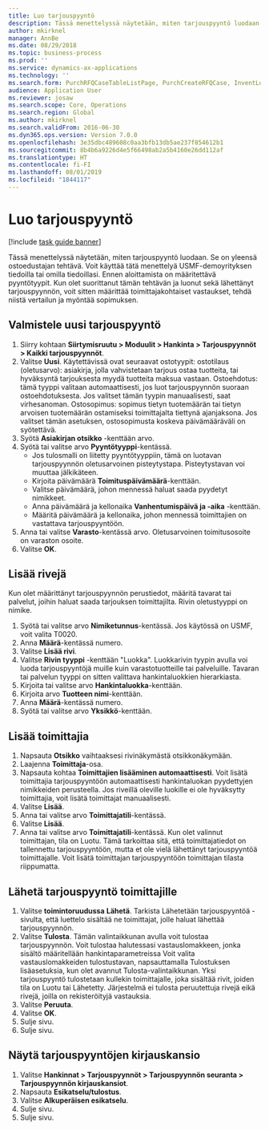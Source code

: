 ```yaml
---
title: Luo tarjouspyyntö
description: Tässä menettelyssä näytetään, miten tarjouspyyntö luodaan.
author: mkirknel
manager: AnnBe
ms.date: 08/29/2018
ms.topic: business-process
ms.prod: ''
ms.service: dynamics-ax-applications
ms.technology: ''
ms.search.form: PurchRFQCaseTableListPage, PurchCreateRFQCase, InventLocationIdLookup, PurchRFQCaseTable, InventItemIdLookupSimple, EcoResCategorySingleLookup, UnitOfMeasureLookup, PurchRFQEditLines, PurchRFQEditLinesPrintOptions, VendRFQJournal, SrsReportViewerForm
audience: Application User
ms.reviewer: josaw
ms.search.scope: Core, Operations
ms.search.region: Global
ms.author: mkirknel
ms.search.validFrom: 2016-06-30
ms.dyn365.ops.version: Version 7.0.0
ms.openlocfilehash: 3e35dbc489608c0aa3bfb13db5ae237f854612b1
ms.sourcegitcommit: 8b4b6a9226d4e5f66498ab2a5b4160e26dd112af
ms.translationtype: HT
ms.contentlocale: fi-FI
ms.lasthandoff: 08/01/2019
ms.locfileid: "1844117"
---
```

# <a name="create-a-request-for-quotation"></a>Luo tarjouspyyntö

[!include [task guide banner](../../includes/task-guide-banner.md)]

Tässä menettelyssä näytetään, miten tarjouspyyntö luodaan. Se on yleensä ostoedustajan tehtävä. Voit käyttää tätä menettelyä USMF-demoyrityksen tiedoilla tai omilla tiedoillasi. Ennen aloittamista on määritettävä pyyntötyypit. Kun olet suorittanut tämän tehtävän ja luonut sekä lähettänyt tarjouspyynnön, voit sitten määrittää toimittajakohtaiset vastaukset, tehdä niistä vertailun ja myöntää sopimuksen.


## <a name="prepare-a-new-rfq"></a>Valmistele uusi tarjouspyyntö
1. Siirry kohtaan **Siirtymisruutu > Moduulit > Hankinta > Tarjouspyynnöt > Kaikki tarjouspyynnöt**.
2. Valitse **Uusi**.
    Käytettävissä ovat seuraavat ostotyypit: ostotilaus (oletusarvo): asiakirja, jolla vahvistetaan tarjous ostaa tuotteita, tai hyväksyntä tarjouksesta myydä tuotteita maksua vastaan. Ostoehdotus: tämä tyyppi valitaan automaattisesti, jos luot tarjouspyynnön suoraan ostoehdotuksesta. Jos valitset tämän tyypin manuaalisesti, saat virhesanoman. Ostosopimus: sopimus tietyn tuotemäärän tai tietyn arvoisen tuotemäärän ostamiseksi toimittajalta tiettynä ajanjaksona. Jos valitset tämän asetuksen, ostosopimusta koskeva päivämääräväli on syötettävä.  
3. Syötä **Asiakirjan otsikko** -kenttään arvo.
4. Syötä tai valitse arvo **Pyyntötyyppi**-kentässä.
    + Jos tulosmalli on liitetty pyyntötyyppiin, tämä on luotavan tarjouspyynnön oletusarvoinen pisteytystapa. Pisteytystavan voi muuttaa jälkikäteen.  
    + Kirjoita päivämäärä **Toimituspäivämäärä**-kenttään.  
    + Valitse päivämäärä, johon mennessä haluat saada pyydetyt nimikkeet.  
    + Anna päivämäärä ja kellonaika **Vanhentumispäivä ja -aika** -kenttään.  
    + Määritä päivämäärä ja kellonaika, johon mennessä toimittajien on vastattava tarjouspyyntöön.  
5. Anna tai valitse **Varasto**-kentässä arvo. Oletusarvoinen toimitusosoite on varaston osoite.  
6. Valitse **OK**.

## <a name="add-lines"></a>Lisää rivejä

Kun olet määrittänyt tarjouspyynnön perustiedot, määritä tavarat tai palvelut, joihin haluat saada tarjouksen toimittajilta. Rivin oletustyyppi on nimike.

1. Syötä tai valitse arvo **Nimiketunnus**-kentässä. Jos käytössä on USMF, voit valita T0020.  
2. Anna **Määrä**-kentässä numero.
3. Valitse **Lisää rivi**.
4. Valitse **Rivin tyyppi** -kenttään "Luokka". Luokkarivin tyypin avulla voi luoda tarjouspyyntöjä muille kuin varastotuotteille tai palveluille. Tavaran tai palvelun tyyppi on sitten valittava hankintaluokkien hierarkiasta.  
5. Kirjoita tai valitse arvo **Hankintaluokka**-kenttään.
6. Kirjoita arvo **Tuotteen nimi**-kenttään.
7. Anna **Määrä**-kentässä numero.
8. Syötä tai valitse arvo **Yksikkö**-kenttään.

## <a name="add-vendors"></a>Lisää toimittajia
1. Napsauta **Otsikko** vaihtaaksesi rivinäkymästä otsikkonäkymään. 
2. Laajenna **Toimittaja**-osa.
3. Napsauta kohtaa **Toimittajien lisääminen automaattisesti**. Voit lisätä toimittajia tarjouspyyntöön automaattisesti hankintaluokan pyydettyjen nimikkeiden perusteella. Jos riveillä oleville luokille ei ole hyväksytty toimittajia, voit lisätä toimittajat manuaalisesti.  
4. Valitse **Lisää**.
5. Anna tai valitse arvo **Toimittajatili**-kentässä.
6. Valitse **Lisää**.
7. Anna tai valitse arvo **Toimittajatili**-kentässä. Kun olet valinnut toimittajan, tila on Luotu. Tämä tarkoittaa sitä, että toimittajatiedot on tallennettu tarjouspyyntöön, mutta et ole vielä lähettänyt tarjouspyyntöä toimittajalle. Voit lisätä toimittajan tarjouspyyntöön toimittajan tilasta riippumatta.  

## <a name="send-the-rfq-to-vendors"></a>Lähetä tarjouspyyntö toimittajille
1. Valitse **toimintoruudussa** **Lähetä**. Tarkista Lähetetään tarjouspyyntöä -sivulta, että luettelo sisältää ne toimittajat, jolle haluat lähettää tarjouspyynnön.  
2. Valitse **Tulosta**. Tämän valintaikkunan avulla voit tulostaa tarjouspyynnön. Voit tulostaa halutessasi vastauslomakkeen, jonka sisältö määritellään hankintaparametreissa Voit valita vastauslomakkeiden tulostustavan, napsauttamalla Tulostuksen lisäasetuksia, kun olet avannut Tulosta-valintaikkunan. Yksi tarjouspyyntö tulostetaan kullekin toimittajalle, joka sisältää rivit, joiden tila on Luotu tai Lähetetty. Järjestelmä ei tulosta peruutettuja rivejä eikä rivejä, joilla on rekisteröityjä vastauksia.   
3. Valitse **Peruuta**.
4. Valitse **OK**.
5. Sulje sivu.
6. Sulje sivu.

## <a name="view-the-rfq-journal"></a>Näytä tarjouspyyntöjen kirjauskansio
1. Valitse **Hankinnat > Tarjouspyynnöt > Tarjouspyynnön seuranta > Tarjouspyynnön kirjauskansiot**.
2. Napsauta **Esikatselu/tulostus**.
3. Valitse **Alkuperäisen esikatselu**.
4. Sulje sivu.
5. Sulje sivu.

